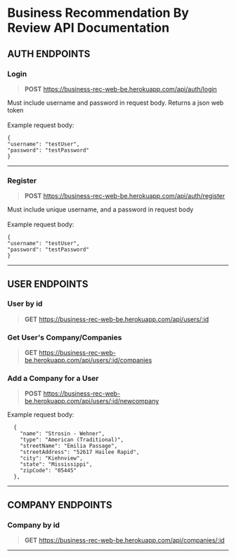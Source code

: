 # Business Recommendation By Review API Documentation

## AUTH ENDPOINTS

### Login

> **POST** https://business-rec-web-be.herokuapp.com/api/auth/login<br/>

Must include username and password in request body. Returns a json web token<br/><br/>
Example request body:<br/>

```
{
"username": "testUser",
"password": "testPassword"
}
```

---

### Register

> **POST** https://business-rec-web-be.herokuapp.com/api/auth/register

Must include unique username, and a password in request body<br/><br/>
Example request body: <br/>

```
{
"username": "testUser",
"password": "testPassword"
}
```

---
## USER ENDPOINTS

### User by id

> **GET** https://business-rec-web-be.herokuapp.com/api/users/:id


### Get User's Company/Companies
> **GET** https://business-rec-web-be.herokuapp.com/api/users/:id/companies

### Add a Company for a User
> **POST** https://business-rec-web-be.herokuapp.com/api/users/:id/newcompany

Example request body: <br/>
```
  {
    "name": "Strosin - Wehner",
    "type": "American (Traditional)",
    "streetName": "Emilia Passage",
    "streetAddress": "52617 Hailee Rapid",
    "city": "Kiehnview",
    "state": "Mississippi",
    "zipCode": "05445"
  },
```

---
## COMPANY ENDPOINTS
### Company by id

> **GET** https://business-rec-web-be.herokuapp.com/api/companies/:id


---
